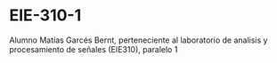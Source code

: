 # EIE-310-1
Alumno Matías Garcés Bernt, perteneciente al laboratorio de analisis y procesamiento de señales (EIE310), paralelo 1
